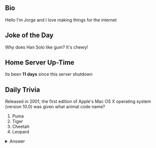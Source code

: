 ## Bio

Hello I'm Jorge and I love making things for the internet

## Joke of the Day

Why does Han Solo like gum? It's chewy!

## Home Server Up-Time

Its been **11 days** since this server shutdown


## Daily Trivia

Released in 2001, the first edition of Apple&#039;s Mac OS X operating system (version 10.0) was given what animal code name?
 1. Puma
 2. Tiger
 3. Cheetah
 4. Leopard

<details>
  <summary>Answer</summary>
  Cheetah
</details>
